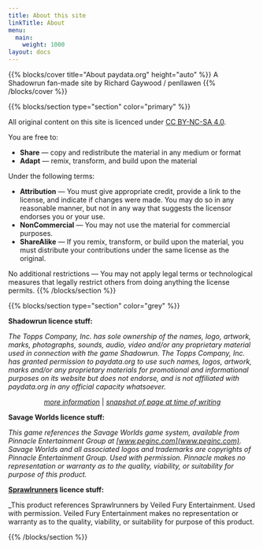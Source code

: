 ```yaml
---
title: About this site
linkTitle: About
menu:
  main:
    weight: 1000
layout: docs
---
```


{{% blocks/cover title="About paydata.org" height="auto" %}}
A Shadowrun fan-made site by Richard Gaywood / penllawen
{{% /blocks/cover %}}

{{% blocks/section type="section" color="primary" %}}

All original content on this site is licenced under [CC BY-NC-SA 4.0](https://creativecommons.org/licenses/by-nc-sa/4.0/). 

You are free to:

* **Share** — copy and redistribute the material in any medium or format
* **Adapt** — remix, transform, and build upon the material

Under the following terms:

* **Attribution** — You must give appropriate credit, provide a link to the license, and indicate if changes were made. You may do so in any reasonable manner, but not in any way that suggests the licensor endorses you or your use.
* **NonCommercial** — You may not use the material for commercial purposes.
* **ShareAlike** — If you remix, transform, or build upon the material, you must distribute your contributions under the same license as the original.

No additional restrictions — You may not apply legal terms or technological measures that legally restrict others from doing anything the license permits.
{{% /blocks/section %}}

{{% blocks/section type="section" color="grey" %}}

**Shadowrun licence stuff:**

_The Topps Company, Inc. has sole ownership of the names, logo, artwork, marks, photographs, sounds, audio, video and/or any proprietary material used in connection with the game Shadowrun. The Topps Company, Inc. has granted permission to paydata.org to use such names, logos, artwork, marks and/or any proprietary materials for promotional and informational purposes on its website but does not endorse, and is not affiliated with paydata.org in any official capacity whatsoever._

<center>

_[more information](https://www.shadowruntabletop.com/legal/)_ | 
_[snapshot of page at time of writing](http://web.archive.org/web/20190928030024/https://www.shadowruntabletop.com/legal/)_
</center>

**Savage Worlds licence stuff:**

_This game references the Savage Worlds game system, available from Pinnacle Entertainment Group at [www.peginc.com](www.peginc.com). Savage Worlds and all associated logos and trademarks are copyrights of Pinnacle Entertainment Group. Used with permission. Pinnacle makes no representation or warranty as to the quality, viability, or suitability for purpose of this product._

**[Sprawlrunners](https://www.drivethrurpg.com/product/334278/Sprawlrunners?affiliate_id=313188) licence stuff:**

_This product references Sprawlrunners by Veiled Fury Entertainment. Used with permission. Veiled Fury Entertainment makes no representation or warranty as to the quality, viability, or suitability for purpose of this product.

{{% /blocks/section %}}

